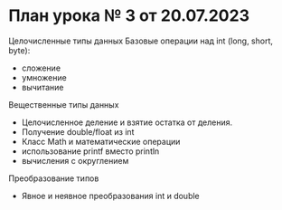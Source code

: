 # План урока № 3 от 20.07.2023

Целочисленные типы данных
Базовые операции над int (long, short, byte):
- сложение
- умножение
- вычитание

Вещественные типы данных
- Целочисленное деление и взятие остатка от деления.
- Получение double/float из int
- Класс Math и математические операции
- использование printf вместо println
- вычисления с округлением

Преобразование типов
- Явное и неявное преобразования int и double